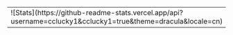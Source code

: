 <html>
    <table style="margin-left: auto; margin-right: auto;">
        <tr>
            <td>
                ![Stats](https://github-readme-stats.vercel.app/api?username=cclucky1&cclucky1=true&theme=dracula&locale=cn)  
            </td>
            <td>  
                ![TopLangs](https://github-readme-stats.vercel.app/api/top-langs?username=cclucky1&locale=cn&layout=compact&show_icons=true&theme=dracula)  
            </td>
        </tr>
    </table>
</html>
<!--
**CCCChen/cclucky1** is a ✨ _special_ ✨ repository because its `README.md` (this file) appears on your GitHub profile.

Here are some ideas to get you started:

- 🔭 I’m currently working on ...
- 🌱 I’m currently learning ...
- 👯 I’m looking to collaborate on ...
- 🤔 I’m looking for help with ...
- 💬 Ask me about ...
- 📫 How to reach me: ...
- 😄 Pronouns: ...
- ⚡ Fun fact: ...
-->
